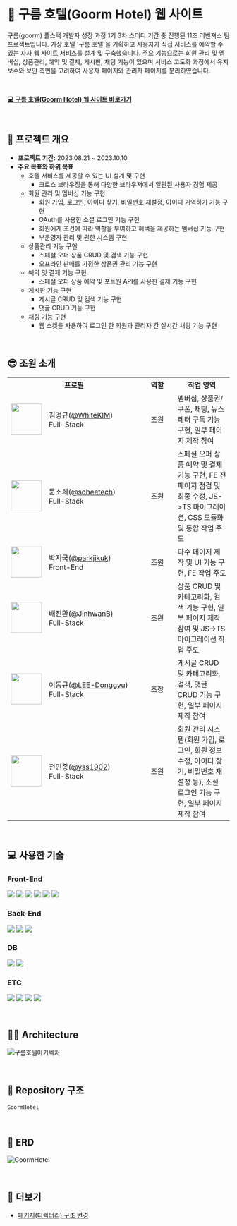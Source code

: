 # 🏰 구름 호텔(Goorm Hotel) 웹 사이트

구름(goorm) 풀스택 개발자 성장 과정 1기 3차 스터디 기간 중 진행된 11조 리벤져스 팀 프로젝트입니다. 가상 호텔 '구름 호텔'을 기획하고 사용자가 직접 서비스를 예약할 수 있는 자사 웹 사이트 서비스를 설계 및 구축했습니다. 주요 기능으로는 회원 관리 및 멤버십, 상품관리, 예약 및 결제, 게시판, 채팅 기능이 있으며 서비스 고도화 과정에서 유지보수와 보안 측면을 고려하여 사용자 페이지와 관리자 페이지를 분리하였습니다.

<br>

[**💻 구름 호텔(Goorm Hotel) 웹 사이트 바로가기**](https://web-goormhotel-front-2rrqq2blmrcd5gx.sel5.cloudtype.app/)

<br>

## 📌 프로젝트 개요

- **프로젝트 기간:** 2023.08.21 ~ 2023.10.10
- **주요 목표와 하위 목표**
  - 호텔 서비스를 제공할 수 있는 UI 설계 및 구현
    - 크로스 브라우징을 통해 다양한 브라우저에서 일관된 사용자 경험 제공
  - 회원 관리 및 멤버십 기능 구현
    - 회원 가입, 로그인, 아이디 찾기, 비밀번호 재설정, 아이디 기억하기 기능 구현
    - OAuth를 사용한 소셜 로그인 기능 구현
    - 회원에게 조건에 따라 역할을 부여하고 혜택을 제공하는 멤버십 기능 구현
    - 부운영자 관리 및 권한 시스템 구현
  - 상품관리 기능 구현
    - 스페셜 오퍼 상품 CRUD 및 검색 기능 구현
    - 오프라인 판매를 가정한 상품권 관리 기능 구현
  - 예약 및 결제 기능 구현
    - 스페셜 오퍼 상품 예약 및 포트원 API를 사용한 결제 기능 구현
  - 게시판 기능 구현
    - 게시글 CRUD 및 검색 기능 구현
    - 댓글 CRUD 기능 구현
  - 채팅 기능 구현
    - 웹 소켓을 사용하여 로그인 한 회원과 관리자 간 실시간 채팅 기능 구현

<br>

## 😎 조원 소개

<table>
  <tr>
    <th colspan="2" align="center">프로필</th>
    <th align="center">역할</th>
    <th align="center">작업 영역</th>
  </tr>
    <tr>
    <td align="center"><img src="https://avatars.githubusercontent.com/u/12975617?v=4" width="70"></td>
    <td>김경규(<a href="https://github.com/WhiteKIM" target="_blank">@WhiteKIM</a>)<br>Full-Stack</td>
    <td align="center">조원</td>
    <td>멤버십, 상품권/쿠폰, 채팅, 뉴스레터 구독 기능 구현, 일부 페이지 제작 참여</td>
  </tr>
  <tr>
    <td align="center"><img src="https://avatars.githubusercontent.com/u/121299334?v=4" width="70"></td>
    <td width="200">문소희(<a href="https://github.com/soheetech" target="_blank">@soheetech</a>)<br>Full-Stack</td>
    <td width="60" align="center">조원</td>
    <td>스페셜 오퍼 상품 예약 및 결제 기능 구현, FE 전 페이지 점검 및 최종 수정, JS->TS 마이그레이션, CSS 모듈화 및 통합 작업 주도</td>
  </tr>
  <tr>
    <td align="center"><img src="https://avatars.githubusercontent.com/u/58635833?v=4" width="70"></td>
    <td>박지국(<a href="https://github.com/parkjikuk" target="_blank">@parkjikuk</a>)<br>Front-End</td>
    <td align="center">조원</td>
    <td>다수 페이지 제작 및 UI 기능 구현, FE 작업 주도</td>
  </tr>
  <tr>
    <td align="center"><img src="https://avatars.githubusercontent.com/u/123534245?v=4" width="70"></td>
    <td>배진환(<a href="https://github.com/JinhwanB" target="_blank">@JinhwanB</a>)<br>Full-Stack</td>
    <td align="center">조원</td>
    <td>상품 CRUD 및 카테고리화, 검색 기능 구현, 일부 페이지 제작 참여 및 JS->TS 마이그레이션 작업 주도</td>
  </tr>
  <tr>
    <td align="center"><img src="https://avatars.githubusercontent.com/u/62269067?v=4" width="70"></td>
    <td>이동규(<a href="https://github.com/LEE-Donggyu" target="_blank">@LEE-Donggyu</a>)<br>Full-Stack</td>
    <td align="center">조장</td>
    <td>게시글 CRUD 및 카테고리화, 검색, 댓글 CRUD 기능 구현, 일부 페이지 제작 참여</td>
  </tr>
  <tr>
    <td align="center"><img src="https://avatars.githubusercontent.com/u/50459192?v=4" width="70"></td>
    <td>전민종(<a href="https://github.com/yss1902" target="_blank">@yss1902</a>)<br>Full-Stack</td>
    <td align="center">조원</td>
    <td>회원 관리 시스템(회원 가입, 로그인, 회원 정보 수정, 아이디 찾기, 비밀번호 재설정 등), 소셜 로그인 기능 구현, 일부 페이지 제작 참여</td>
  </tr>
</table>

<br>

## 💻 사용한 기술

### Front-End

<img src="https://img.shields.io/badge/react-61DAFB?style=for-the-badge&logo=react&logoColor=black"> <img src="https://img.shields.io/badge/redux-764ABC?style=for-the-badge&logo=redux&logoColor=white"> <img src="https://img.shields.io/badge/typescript-3178C6?style=for-the-badge&logo=typescript&logoColor=white"> <img src="https://img.shields.io/badge/javascript-F7DF1E?style=for-the-badge&logo=javascript&logoColor=black"> <img src="https://img.shields.io/badge/html5-E34F26?style=for-the-badge&logo=html5&logoColor=white"> <img src="https://img.shields.io/badge/css-1572B6?style=for-the-badge&logo=css3&logoColor=white">

### Back-End

<img src="https://img.shields.io/badge/java-007396?style=for-the-badge&logo=java&logoColor=white"> <img src="https://img.shields.io/badge/spring-6DB33F?style=for-the-badge&logo=spring&logoColor=white"> <img src="https://img.shields.io/badge/springboot-6DB33F?style=for-the-badge&logo=springboot&logoColor=white">

### DB

<img src="https://img.shields.io/badge/mariadb-003545?style=for-the-badge&logo=mariadb&logoColor=white"> <img src="https://img.shields.io/badge/h2-0000bb?style=for-the-badge&logo=h2&logoColor=white">

### ETC

<img src="https://img.shields.io/badge/discord-5865F2?style=for-the-badge&logo=discord&logoColor=white"> <img src="https://img.shields.io/badge/github-181717?style=for-the-badge&logo=github&logoColor=white"> <img src="https://img.shields.io/badge/gitbook-3884FF?style=for-the-badge&logo=gitbook&logoColor=white"> <img src="https://img.shields.io/badge/googlesheets-34A853?style=for-the-badge&logo=googlesheets&logoColor=white">

<br>

## ✍🏻 Architecture

![구름호텔아키텍처](https://github.com/goorm-fullstack/GoormHotel/assets/121299334/36c470cf-02f3-4830-8a40-13f3cb609b61)

<br>

## 📁 Repository 구조

```
GoormHotel
```

<br>

## 💾 ERD

![GoormHotel](https://github.com/goorm-fullstack/GoormHotel/assets/121299334/94a5bff8-835a-49b9-b33b-db8143064728)

<br>

## 📌 더보기

- [패키지(디렉터리) 구조 변경](https://github.com/goorm-fullstack/GoormHotel/issues/26)
